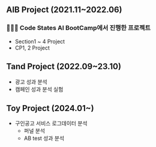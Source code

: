 ## AIB Project (2021.11~2022.06)
### 👩🏻‍💻 Code States AI BootCamp에서 진행한 프로젝트
- Section1️ ~ 4 Project 
- CP1, 2 Project

## Tand Project (2022.09~23.10)
- 광고 성과 분석
- 캠페인 성과 분석 실험

## Toy Project (2024.01~)
- 구인공고 서비스 로그데이터 분석
  - 퍼널 분석
  - AB test 성과 분석


